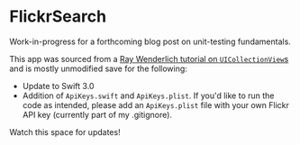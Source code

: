 # FlickrSearch

Work-in-progress for a forthcoming blog post on unit-testing fundamentals.

This app was sourced from a [Ray Wenderlich tutorial on `UICollectionView`s](https://www.raywenderlich.com/78550/beginning-ios-collection-views-swift-part-1) and is mostly unmodified save for the following:

  * Update to Swift 3.0
  * Addition of `ApiKeys.swift` and `ApiKeys.plist`. If you'd like to run the code as intended, please add an `ApiKeys.plist` file with your own Flickr API key (currently part of my .gitignore).

Watch this space for updates!
